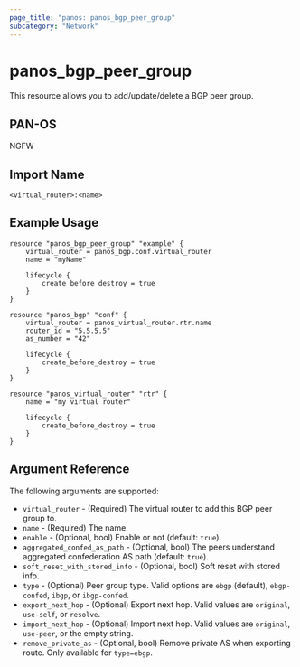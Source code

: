 ```yaml
---
page_title: "panos: panos_bgp_peer_group"
subcategory: "Network"
---
```


# panos_bgp_peer_group

This resource allows you to add/update/delete a BGP peer group.


## PAN-OS

NGFW


## Import Name

```shell
<virtual_router>:<name>
```


## Example Usage

```hcl
resource "panos_bgp_peer_group" "example" {
    virtual_router = panos_bgp.conf.virtual_router
    name = "myName"

    lifecycle {
        create_before_destroy = true
    }
}

resource "panos_bgp" "conf" {
    virtual_router = panos_virtual_router.rtr.name
    router_id = "5.5.5.5"
    as_number = "42"

    lifecycle {
        create_before_destroy = true
    }
}

resource "panos_virtual_router" "rtr" {
    name = "my virtual router"

    lifecycle {
        create_before_destroy = true
    }
}
```

## Argument Reference

The following arguments are supported:

* `virtual_router` - (Required) The virtual router to add this BGP
  peer group to.
* `name` - (Required) The name.
* `enable` - (Optional, bool) Enable or not (default: `true`).
* `aggregated_confed_as_path` - (Optional, bool) The peers understand aggregated confederation AS path (default: `true`).
* `soft_reset_with_stored_info` - (Optional, bool) Soft reset with stored info.
* `type` - (Optional) Peer group type.  Valid options are `ebgp` (default),
  `ebgp-confed`, `ibgp`, or `ibgp-confed`.
* `export_next_hop` - (Optional) Export next hop.  Valid values are
  `original`, `use-self`, or `resolve`.
* `import_next_hop` - (Optional) Import next hop.  Valid values are
  `original`, `use-peer`, or the empty string.
* `remove_private_as` - (Optional, bool) Remove private AS when exporting
  route.  Only available for `type=ebgp`.
